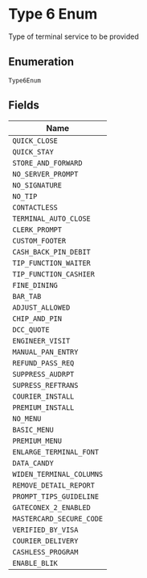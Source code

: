 
# Type 6 Enum

Type of terminal service to be provided

## Enumeration

`Type6Enum`

## Fields

| Name |
|  --- |
| `QUICK_CLOSE` |
| `QUICK_STAY` |
| `STORE_AND_FORWARD` |
| `NO_SERVER_PROMPT` |
| `NO_SIGNATURE` |
| `NO_TIP` |
| `CONTACTLESS` |
| `TERMINAL_AUTO_CLOSE` |
| `CLERK_PROMPT` |
| `CUSTOM_FOOTER` |
| `CASH_BACK_PIN_DEBIT` |
| `TIP_FUNCTION_WAITER` |
| `TIP_FUNCTION_CASHIER` |
| `FINE_DINING` |
| `BAR_TAB` |
| `ADJUST_ALLOWED` |
| `CHIP_AND_PIN` |
| `DCC_QUOTE` |
| `ENGINEER_VISIT` |
| `MANUAL_PAN_ENTRY` |
| `REFUND_PASS_REQ` |
| `SUPPRESS_AUDRPT` |
| `SUPRESS_REFTRANS` |
| `COURIER_INSTALL` |
| `PREMIUM_INSTALL` |
| `NO_MENU` |
| `BASIC_MENU` |
| `PREMIUM_MENU` |
| `ENLARGE_TERMINAL_FONT` |
| `DATA_CANDY` |
| `WIDEN_TERMINAL_COLUMNS` |
| `REMOVE_DETAIL_REPORT` |
| `PROMPT_TIPS_GUIDELINE` |
| `GATECONEX_2_ENABLED` |
| `MASTERCARD_SECURE_CODE` |
| `VERIFIED_BY_VISA` |
| `COURIER_DELIVERY` |
| `CASHLESS_PROGRAM` |
| `ENABLE_BLIK` |

